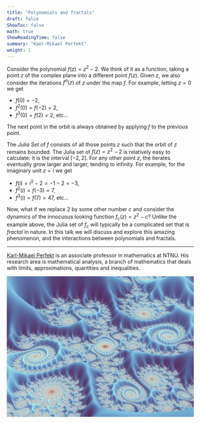 ```yaml
---
title: "Polynomials and fractals"
draft: false
ShowToc: false
math: true
ShowReadingTime: false
summary: "Kael-Mikael Perfekt"
weight: 1
---
```


Consider the polynomial $f(z) = z^2 - 2$. We think of it as a function, taking a point $z$ of the complex plane into a different point $f(z)$. Given $z$, we also consider the iterations $f^n(z)$ of $z$ under the map $f$. For example, letting $z = 0$ we get 

- $f(0) = -2$, 
- $f^2(0) = f(-2) = 2$, 
- $f^3(0) = f(2) = 2$, etc... 

The next point in the orbit is always obtained by applying $f$ to the previous point. 
 
The *Julia Set* of $f$ consists of all those points $z$ such that the orbit of $z$ remains bounded. The Julia set of $f(z) = z^2 - 2$ is relatively easy to calculate: it is the interval $[-2,2]$. For any other point $z$, the iterates eventually grow larger and larger, tending to infinity. For example, for the imaginary unit $z = i$ we get 

- $f(i) = i^2 - 2 = -1 - 2 = -3$, 
- $f^2(i) = f(-3) = 7$, 
- $f^3(i) = f(7) = 47$, etc...
 
Now, what if we replace $2$ by some other number $c$ and consider the dynamics of the innocuous looking function $f_c(z) = z^2 - c$? Unlike the example above, the Julia set of $f_c$ will typically be a complicated set that is *fractal* in nature. In this talk we will discuss and explore this amazing phenomenon, and the interactions between polynomials and fractals.
 
---

[Karl-Mikael Perfekt](https://kmperfekt.com/) is an associate professor in mathematics at NTNU. His research area is mathematical analysis, a branch of mathematics that deals with limits, approximations, quantities and inequalities.

<img src="images/fractal1.jpg#invert" alt="Error loading image" width="700"/>